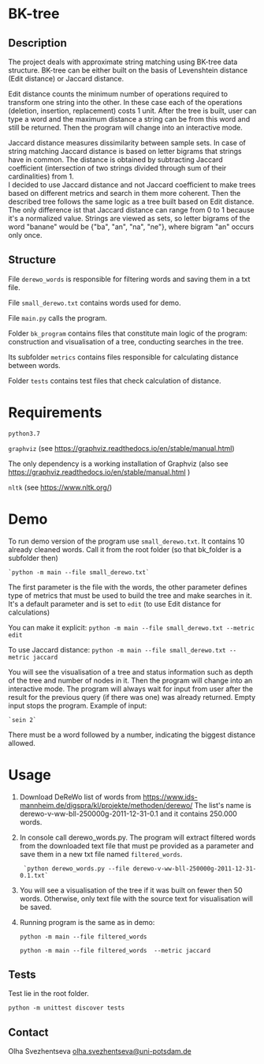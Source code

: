 
# BK-tree

## Description

The project deals with approximate string matching using BK-tree data structure. 
BK-tree can be either built on the basis of Levenshtein distance (Edit distance) or Jaccard distance.

Edit distance counts the minimum number of operations required to transform one string into the other. 
In these case each of the operations 
(deletion, insertion, replacement) costs 1 unit.
After the tree is built,
user can type a word and the maximum distance a string can be from this word 
and still be returned. 
 Then the program will change into an interactive mode.

 Jaccard distance measures dissimilarity between sample sets.
 In case of string matching Jaccard distance is based on letter bigrams that strings have in common.
The distance is obtained by subtracting Jaccard coefficient
 (intersection of two strings divided through sum of their cardinalities) from 1.  
 I decided to use Jaccard distance and not Jaccard coefficient 
 to make trees based on different metrics and search in them more coherent.
 Then the described tree follows the same logic as a tree built based on Edit distance. 
 The only difference ist that Jaccard distance can range from 0 to 1 because 
 it's a normalized value.
Strings are viewed as sets, so letter bigrams of the word "banane" would be {"ba", "an", "na", "ne"}, 
where bigram "an" occurs only once. 


## Structure
File `derewo_words` is responsible for filtering words and saving them in a txt file.

 File `small_derewo.txt` contains words used for demo.
 
 File `main.py` calls the program.
 
 Folder `bk_program` contains files that constitute main logic of the program: 
 construction and visualisation of a tree, conducting  searches in the tree.

Its subfolder `metrics` contains files responsible for calculating distance between words.

Folder `tests` contains test files that check calculation of distance.


# Requirements
`python3.7`

`graphviz` (see https://graphviz.readthedocs.io/en/stable/manual.html)

The only dependency is a working installation of Graphviz (also see 
https://graphviz.readthedocs.io/en/stable/manual.html )

`nltk` (see https://www.nltk.org/)

  
# Demo
To run demo version of the program use  `small_derewo.txt`.
 It contains 10 already cleaned words. 
Call it from the root folder (so that bk_folder is a subfolder then)
    
    `python -m main --file small_derewo.txt`

The first parameter is the file with the words, the other parameter defines type of metrics 
that must be used to build the tree and make searches in it. It's a default parameter and is set to
 `edit` (to use Edit distance for calculations)
 
 You can make it explicit: `python -m main --file small_derewo.txt --metric edit`

To use Jaccard distance:  `python -m main --file small_derewo.txt --metric jaccard`
 
 You will see the visualisation of a tree and 
 status information such as depth of the tree and number of nodes in it.
  Then the program will change into an interactive mode. 
The program will always wait for input from user
 after the result for the previous query  (if there was one) was already returned. 
 Empty input stops the program.
 Example of input:
 
 
    `sein 2`
 
There must be a word followed by a number, indicating the biggest distance allowed.

# Usage
1. Download DeReWo list of words from 
https://www.ids-mannheim.de/digspra/kl/projekte/methoden/derewo/
The list's name is derewo-v-ww-bll-250000g-2011-12-31-0.1  and it contains 250.000 words.

2. In console call derewo_words.py.
The program will extract filtered words from the downloaded text file 
that must pe provided as a parameter and save them in a new txt file named  `filtered_words`.
 
        `python derewo_words.py --file derewo-v-ww-bll-250000g-2011-12-31-0.1.txt`

3. You will see a visualisation of the tree if it was built on fewer then 50 words. Otherwise, 
only text file with the source text for visualisation will be saved.
4. Running program is the same as in demo:

    `python -m main --file filtered_words`

    `python -m main --file filtered_words  --metric jaccard`


## Tests
Test lie in the root folder.

`python -m unittest discover tests`

## Contact
Olha Svezhentseva <olha.svezhentseva@uni-potsdam.de>

